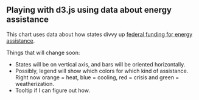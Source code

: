 ## Playing with d3.js using data about energy assistance

This chart uses data about how states divvy up [federal funding for energy assistance](https://liheapch.acf.hhs.gov/tables/FY2016/components.htm). 

Things that will change soon:
* States will be on vertical axis, and bars will be oriented horizontally.
* Possibly, legend will show which colors for which kind of assistance. Right now orange = heat, blue = cooling, red = crisis and green = weatherization.
* Tooltip if I can figure out how.